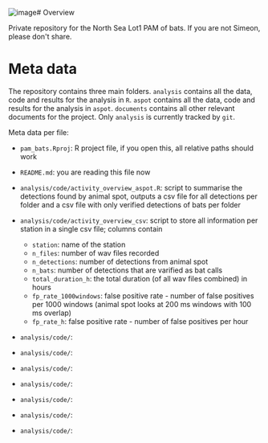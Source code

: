 ![image](https://github.com/simeonqs/pam_bats/assets/48213863/50889284-d160-46c7-9664-fa60fc20baad)# Overview

Private repository for the North Sea Lot1 PAM of bats. If you are not Simeon, please don't share. 

# Meta data

The repository contains three main folders. `analysis` contains all the data, code and results for the analysis in `R`. `aspot` contains all the data, code and results for the analysis in `aspot`. `documents` contains all other relevant documents for the project. Only `analysis` is currently tracked by `git`. 

Meta data per file:

- `pam_bats.Rproj`: R project file, if you open this, all relative paths should work
- `README.md`: you are reading this file now

- `analysis/code/activity_overview_aspot.R`: script to summarise the detections found by animal spot, outputs a csv file for all detections per folder and a csv file with only verified detections of bats per folder
- `analysis/code/activity_overview_csv`: script to store all information per station in a single csv file; columns contain
  - `station`: name of the station
  - `n_files`: number of wav files recorded
  - `n_detections`: number of detections from animal spot
  - `n_bats`: number of detections that are varified as bat calls
  - `total_duration_h`: the total duration (of all wav files combined) in hours
  - `fp_rate_1000windows`: false positive rate - number of false positives per 1000 windows (animal spot looks at 200 ms windows with 100 ms overlap)
  - `fp_rate_h`: false positive rate - number of false positives per hour
- `analysis/code/`:
- `analysis/code/`:
- `analysis/code/`:
- `analysis/code/`:
- `analysis/code/`:
- `analysis/code/`:
- `analysis/code/`:
